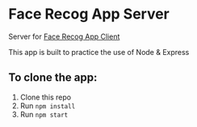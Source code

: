 # Face Recog App Server

Server for [Face Recog App Client](https://terencechew.github.io/face-recog-app-client/)

This app is built to practice the use of Node & Express

## To clone the app:

1. Clone this repo
2. Run `npm install`
3. Run `npm start`
